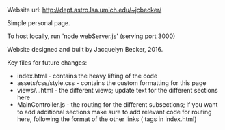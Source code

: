 Website url: http://dept.astro.lsa.umich.edu/~jcbecker/

Simple personal page. 

To host locally, run 'node webServer.js' (serving port 3000)

Website designed and built by Jacquelyn Becker, 2016.

Key files for future changes:

  * index.html - contains the heavy lifting of the code
  * assets/css/style.css - contains the custom formatting for this page 
  * views/...html - the different views; update text for the different 
                    sections here
  * MainController.js - the routing for the different subsections; if you 
                    want to add additional sections make sure to 
                    add relevant code for routing here, following the format
                    of the other links (<a> tags in index.html)
